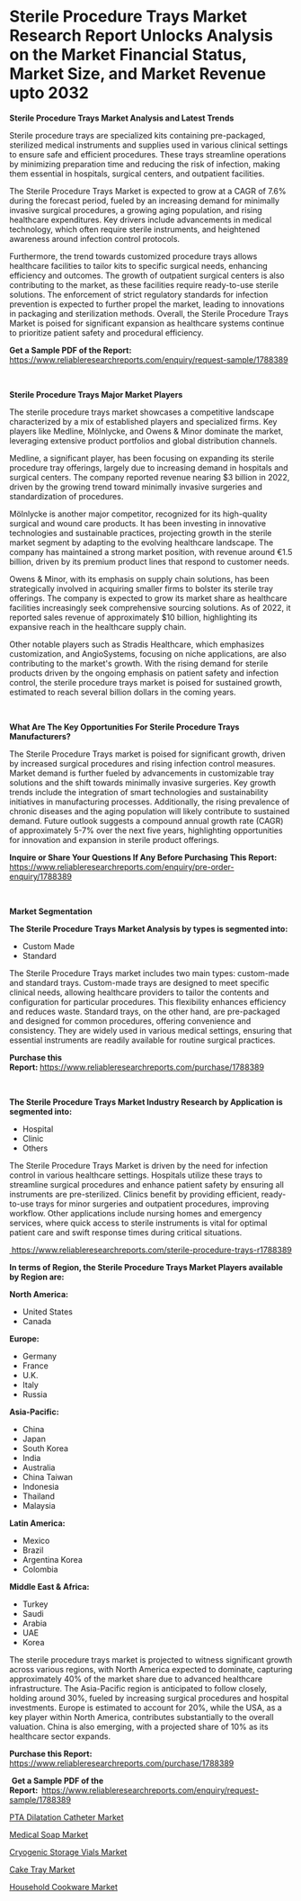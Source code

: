 <p><h1>Sterile Procedure Trays Market Research Report Unlocks Analysis on the Market Financial Status, Market Size, and Market Revenue upto 2032</h1></p><p><strong>Sterile Procedure Trays Market Analysis and Latest Trends</strong></p>
<p><p>Sterile procedure trays are specialized kits containing pre-packaged, sterilized medical instruments and supplies used in various clinical settings to ensure safe and efficient procedures. These trays streamline operations by minimizing preparation time and reducing the risk of infection, making them essential in hospitals, surgical centers, and outpatient facilities. </p><p>The Sterile Procedure Trays Market is expected to grow at a CAGR of 7.6% during the forecast period, fueled by an increasing demand for minimally invasive surgical procedures, a growing aging population, and rising healthcare expenditures. Key drivers include advancements in medical technology, which often require sterile instruments, and heightened awareness around infection control protocols. </p><p>Furthermore, the trend towards customized procedure trays allows healthcare facilities to tailor kits to specific surgical needs, enhancing efficiency and outcomes. The growth of outpatient surgical centers is also contributing to the market, as these facilities require ready-to-use sterile solutions. The enforcement of strict regulatory standards for infection prevention is expected to further propel the market, leading to innovations in packaging and sterilization methods. Overall, the Sterile Procedure Trays Market is poised for significant expansion as healthcare systems continue to prioritize patient safety and procedural efficiency.</p></p>
<p><strong>Get a Sample PDF of the Report:&nbsp;</strong> <a href="https://www.reliableresearchreports.com/enquiry/request-sample/1788389?utm_campaign=2264&utm_medium=2&utm_source=Github&utm_content=ia&utm_term=04032025&utm_id=sterile-procedure-trays">https://www.reliableresearchreports.com/enquiry/request-sample/1788389</a></p>
<p>&nbsp;</p>
<p><strong>Sterile Procedure Trays Major Market Players</strong></p>
<p><p>The sterile procedure trays market showcases a competitive landscape characterized by a mix of established players and specialized firms. Key players like Medline, Mölnlycke, and Owens & Minor dominate the market, leveraging extensive product portfolios and global distribution channels.</p><p>Medline, a significant player, has been focusing on expanding its sterile procedure tray offerings, largely due to increasing demand in hospitals and surgical centers. The company reported revenue nearing $3 billion in 2022, driven by the growing trend toward minimally invasive surgeries and standardization of procedures.</p><p>Mölnlycke is another major competitor, recognized for its high-quality surgical and wound care products. It has been investing in innovative technologies and sustainable practices, projecting growth in the sterile market segment by adapting to the evolving healthcare landscape. The company has maintained a strong market position, with revenue around €1.5 billion, driven by its premium product lines that respond to customer needs.</p><p>Owens & Minor, with its emphasis on supply chain solutions, has been strategically involved in acquiring smaller firms to bolster its sterile tray offerings. The company is expected to grow its market share as healthcare facilities increasingly seek comprehensive sourcing solutions. As of 2022, it reported sales revenue of approximately $10 billion, highlighting its expansive reach in the healthcare supply chain.</p><p>Other notable players such as Stradis Healthcare, which emphasizes customization, and AngioSystems, focusing on niche applications, are also contributing to the market's growth. With the rising demand for sterile products driven by the ongoing emphasis on patient safety and infection control, the sterile procedure trays market is poised for sustained growth, estimated to reach several billion dollars in the coming years.</p></p>
<p>&nbsp;</p>
<p><strong>What Are The Key Opportunities For Sterile Procedure Trays Manufacturers?</strong></p>
<p><p>The Sterile Procedure Trays market is poised for significant growth, driven by increased surgical procedures and rising infection control measures. Market demand is further fueled by advancements in customizable tray solutions and the shift towards minimally invasive surgeries. Key growth trends include the integration of smart technologies and sustainability initiatives in manufacturing processes. Additionally, the rising prevalence of chronic diseases and the aging population will likely contribute to sustained demand. Future outlook suggests a compound annual growth rate (CAGR) of approximately 5-7% over the next five years, highlighting opportunities for innovation and expansion in sterile product offerings.</p></p>
<p><strong>Inquire or Share Your Questions If Any Before Purchasing This Report:</strong> <a href="https://www.reliableresearchreports.com/enquiry/pre-order-enquiry/1788389?utm_campaign=2264&utm_medium=2&utm_source=Github&utm_content=ia&utm_term=04032025&utm_id=sterile-procedure-trays">https://www.reliableresearchreports.com/enquiry/pre-order-enquiry/1788389</a></p>
<p>&nbsp;</p>
<p><strong>Market Segmentation</strong></p>
<p><strong>The Sterile Procedure Trays Market Analysis by types is segmented into:</strong></p>
<p><ul><li>Custom Made</li><li>Standard</li></ul></p>
<p><p>The Sterile Procedure Trays market includes two main types: custom-made and standard trays. Custom-made trays are designed to meet specific clinical needs, allowing healthcare providers to tailor the contents and configuration for particular procedures. This flexibility enhances efficiency and reduces waste. Standard trays, on the other hand, are pre-packaged and designed for common procedures, offering convenience and consistency. They are widely used in various medical settings, ensuring that essential instruments are readily available for routine surgical practices.</p></p>
<p><strong>Purchase this Report:&nbsp;</strong><a href="https://www.reliableresearchreports.com/purchase/1788389?utm_campaign=2264&utm_medium=2&utm_source=Github&utm_content=ia&utm_term=04032025&utm_id=sterile-procedure-trays">https://www.reliableresearchreports.com/purchase/1788389</a></p>
<p>&nbsp;</p>
<p><strong>The Sterile Procedure Trays Market Industry Research by Application is segmented into:</strong></p>
<p><ul><li>Hospital</li><li>Clinic</li><li>Others</li></ul></p>
<p><p>The Sterile Procedure Trays Market is driven by the need for infection control in various healthcare settings. Hospitals utilize these trays to streamline surgical procedures and enhance patient safety by ensuring all instruments are pre-sterilized. Clinics benefit by providing efficient, ready-to-use trays for minor surgeries and outpatient procedures, improving workflow. Other applications include nursing homes and emergency services, where quick access to sterile instruments is vital for optimal patient care and swift response times during critical situations.</p></p>
<p><a href="https://www.reliableresearchreports.com/sterile-procedure-trays-r1788389?utm_campaign=2264&utm_medium=2&utm_source=Github&utm_content=ia&utm_term=04032025&utm_id=sterile-procedure-trays">&nbsp;https://www.reliableresearchreports.com/sterile-procedure-trays-r1788389</a></p>
<p><strong>In terms of Region, the Sterile Procedure Trays Market Players available by Region are:</strong></p>
<p>
    <p> <strong> North America: </strong>
        <ul>
            <li>United States</li>
            <li>Canada</li>
        </ul>
        </p> 
    <p> <strong> Europe: </strong>
        <ul>
            <li>Germany</li>
            <li>France</li>
            <li>U.K.</li>
            <li>Italy</li>
            <li>Russia</li>
        </ul>
        </p> 
    <p> <strong> Asia-Pacific: </strong>
        <ul>
            <li>China</li>
            <li>Japan</li>
            <li>South Korea</li>
            <li>India</li>
            <li>Australia</li>
            <li>China Taiwan</li>
            <li>Indonesia</li>
            <li>Thailand</li>
            <li>Malaysia</li>
        </ul>
        </p> 
    <p> <strong> Latin America: </strong>
        <ul>
            <li>Mexico</li>
            <li>Brazil</li>
            <li>Argentina Korea</li>
            <li>Colombia</li>
        </ul>
        </p> 
    <p> <strong> Middle East & Africa: </strong>
        <ul>
            <li>Turkey</li>
            <li>Saudi</li>
            <li>Arabia</li>
            <li>UAE</li>
            <li>Korea</li>
        </ul>
    </p>
    </p>
<p><p>The sterile procedure trays market is projected to witness significant growth across various regions, with North America expected to dominate, capturing approximately 40% of the market share due to advanced healthcare infrastructure. The Asia-Pacific region is anticipated to follow closely, holding around 30%, fueled by increasing surgical procedures and hospital investments. Europe is estimated to account for 20%, while the USA, as a key player within North America, contributes substantially to the overall valuation. China is also emerging, with a projected share of 10% as its healthcare sector expands.</p></p>
<p><strong>Purchase this Report: </strong><a href="https://www.reliableresearchreports.com/purchase/1788389?utm_campaign=2264&utm_medium=2&utm_source=Github&utm_content=ia&utm_term=04032025&utm_id=sterile-procedure-trays">https://www.reliableresearchreports.com/purchase/1788389</a></p>
<p>&nbsp;<strong>Get a Sample PDF of the Report:&nbsp;&nbsp;</strong><a href="https://www.reliableresearchreports.com/enquiry/request-sample/1788389?utm_campaign=2264&utm_medium=2&utm_source=Github&utm_content=ia&utm_term=04032025&utm_id=sterile-procedure-trays">https://www.reliableresearchreports.com/enquiry/request-sample/1788389</a></p>
<p><strong></strong></p>
<p><p><a href="https://github.com/JakirUddin511/Market-Research-Report-List-1/blob/main/pta-dilatation-catheter-market.md?utm_campaign=2264&utm_medium=2&utm_source=Github&utm_content=ia&utm_term=04032025&utm_id=sterile-procedure-trays">PTA Dilatation Catheter Market</a></p><p><a href="https://www.linkedin.com/pulse/medical-soap-market-forecast-report-highlights-revenue-trends-t4mqe?utm_campaign=2264&utm_medium=2&utm_source=Github&utm_content=ia&utm_term=04032025&utm_id=sterile-procedure-trays">Medical Soap Market</a></p><p><a href="https://github.com/ChiragRP21/Market-Research-Report-List-7/blob/main/cryogenic-storage-vials-market.md?utm_campaign=2264&utm_medium=2&utm_source=Github&utm_content=ia&utm_term=04032025&utm_id=sterile-procedure-trays">Cryogenic Storage Vials Market</a></p><p><a href="https://www.linkedin.com/pulse/future-ready-strategic-insights-global-cake-tray-market-2025-xvixe?utm_campaign=2264&utm_medium=2&utm_source=Github&utm_content=ia&utm_term=04032025&utm_id=sterile-procedure-trays">Cake Tray Market</a></p><p><a href="https://www.linkedin.com/pulse/outlook-household-cookware-market-2025-2032-detailed-shqpe?utm_campaign=2264&utm_medium=2&utm_source=Github&utm_content=ia&utm_term=04032025&utm_id=sterile-procedure-trays">Household Cookware Market</a></p></p>